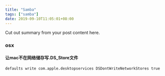 ```yaml
---
title: "Samba"
tags: ["samba"]
date: 2019-09-10T11:05:01+08:00
---
```


Cut out summary from your post content here.

<!--more-->

### osx

#### 让mac不在网络储存写.DS_Store文件

```bash
defaults write com.apple.desktopservices DSDontWriteNetworkStores true
```
